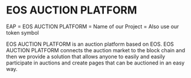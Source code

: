 # EOS AUCTION PLATFORM

EAP = EOS AUCTION PLATFORM = Name of our Project = Also use our token symbol

EOS AUCTION PLATFORM is an auction platform based on EOS. EOS AUCTION PLATFORM connects the auction market to the block chain and then we provide a solution that allows anyone to easily and easily participate in auctions and create pages that can be auctioned in an easy way.


